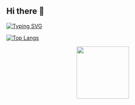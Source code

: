 ## Hi there 👋

[![Typing SVG](https://readme-typing-svg.demolab.com?font=Fira+Code&pause=1000&width=435&lines=%E2%80%9C%E4%BB%A3%E7%A0%81%E5%86%99%E5%BE%97%E5%A5%BD%EF%BC%8CBug%E4%B9%9F%E4%B8%8D%E5%B0%91%E3%80%82%F0%9F%98%85%E2%80%9D)](https://git.io/typing-svg)

<!--
**OFreshman/OFreshman** is a ✨ _special_ ✨ repository because its `README.md` (this file) appears on your GitHub profile.

Here are some ideas to get you started:

- 🔭 I’m currently working on ...
- 🌱 I’m currently learning ...
- 👯 I’m looking to collaborate on ...
- 🤔 I’m looking for help with ...
- 💬 Ask me about ...
- 📫 How to reach me: ...
- 😄 Pronouns: ...
- ⚡ Fun fact: ...
-->
[![Top Langs](https://github-readme-stats.vercel.app/api/top-langs/?username=anuraghazra)](https://github.com/anuraghazra/github-readme-stats)

<div align="center"> <img height="137px" src="https://github-readme-stats.vercel.app/api?username=sun0225SUN&hide_title=true&hide_border=true&show_icons=trueline_height=21&text_color=000&icon_color=000&bg_color=0,ea6161,ffc64d,fffc4d,52fa5a&theme=graywhite" /> </div>

